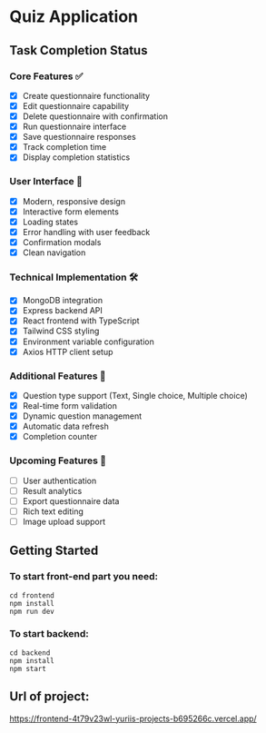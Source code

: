 # Quiz Application

## Task Completion Status

### Core Features ✅

- [x] Create questionnaire functionality
- [x] Edit questionnaire capability
- [x] Delete questionnaire with confirmation
- [x] Run questionnaire interface
- [x] Save questionnaire responses
- [x] Track completion time
- [x] Display completion statistics

### User Interface 🎨

- [x] Modern, responsive design
- [x] Interactive form elements
- [x] Loading states
- [x] Error handling with user feedback
- [x] Confirmation modals
- [x] Clean navigation

### Technical Implementation 🛠

- [x] MongoDB integration
- [x] Express backend API
- [x] React frontend with TypeScript
- [x] Tailwind CSS styling
- [x] Environment variable configuration
- [x] Axios HTTP client setup

### Additional Features 🌟

- [x] Question type support (Text, Single choice, Multiple choice)
- [x] Real-time form validation
- [x] Dynamic question management
- [x] Automatic data refresh
- [x] Completion counter

### Upcoming Features 🚀

- [ ] User authentication
- [ ] Result analytics
- [ ] Export questionnaire data
- [ ] Rich text editing
- [ ] Image upload support

## Getting Started

### To start front-end part you need:

```
cd frontend
npm install
npm run dev
```

### To start backend:

```
cd backend
npm install
npm start
```

## Url of project:

https://frontend-4t79v23wl-yuriis-projects-b695266c.vercel.app/
